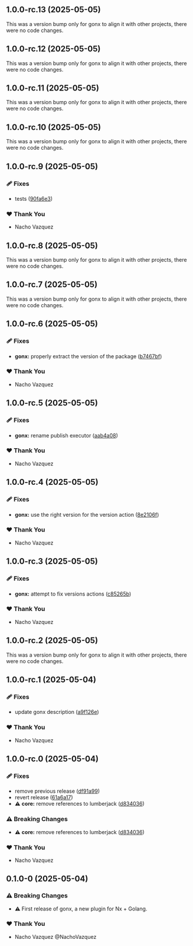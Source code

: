 ## 1.0.0-rc.13 (2025-05-05)

This was a version bump only for gonx to align it with other projects, there were no code changes.

## 1.0.0-rc.12 (2025-05-05)

This was a version bump only for gonx to align it with other projects, there were no code changes.

## 1.0.0-rc.11 (2025-05-05)

This was a version bump only for gonx to align it with other projects, there were no code changes.

## 1.0.0-rc.10 (2025-05-05)

This was a version bump only for gonx to align it with other projects, there were no code changes.

## 1.0.0-rc.9 (2025-05-05)

### 🩹 Fixes

- tests ([90fa6e3](https://github.com/naxodev/oss/commit/90fa6e3))

### ❤️ Thank You

- Nacho Vazquez

## 1.0.0-rc.8 (2025-05-05)

This was a version bump only for gonx to align it with other projects, there were no code changes.

## 1.0.0-rc.7 (2025-05-05)

This was a version bump only for gonx to align it with other projects, there were no code changes.

## 1.0.0-rc.6 (2025-05-05)

### 🩹 Fixes

- **gonx:** properly extract the version of the package ([b7467bf](https://github.com/naxodev/oss/commit/b7467bf))

### ❤️ Thank You

- Nacho Vazquez

## 1.0.0-rc.5 (2025-05-05)

### 🩹 Fixes

- **gonx:** rename publish executor ([aab4a08](https://github.com/naxodev/oss/commit/aab4a08))

### ❤️ Thank You

- Nacho Vazquez

## 1.0.0-rc.4 (2025-05-05)

### 🩹 Fixes

- **gonx:** use the right version for the version action ([8e2106f](https://github.com/naxodev/oss/commit/8e2106f))

### ❤️ Thank You

- Nacho Vazquez

## 1.0.0-rc.3 (2025-05-05)

### 🩹 Fixes

- **gonx:** attempt to fix versions actions ([c85265b](https://github.com/naxodev/oss/commit/c85265b))

### ❤️ Thank You

- Nacho Vazquez

## 1.0.0-rc.2 (2025-05-05)

This was a version bump only for gonx to align it with other projects, there were no code changes.

## 1.0.0-rc.1 (2025-05-04)

### 🩹 Fixes

- update gonx description ([a9f126e](https://github.com/naxodev/oss/commit/a9f126e))

### ❤️ Thank You

- Nacho Vazquez

## 1.0.0-rc.0 (2025-05-04)

### 🩹 Fixes

- remove previous release ([df91a99](https://github.com/naxodev/oss/commit/df91a99))
- revert release ([61a6a17](https://github.com/naxodev/oss/commit/61a6a17))
- ⚠️  **core:** remove references to lumberjack ([d834036](https://github.com/naxodev/oss/commit/d834036))

### ⚠️  Breaking Changes

- ⚠️  **core:** remove references to lumberjack ([d834036](https://github.com/naxodev/oss/commit/d834036))

### ❤️ Thank You

- Nacho Vazquez

## 0.1.0-0 (2025-05-04)

### ⚠️  Breaking Changes

- ⚠️  First release of gonx, a new plugin for Nx + Golang.

### ❤️ Thank You

- Nacho Vazquez @NachoVazquez
